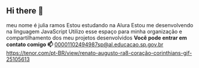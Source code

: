 ## Hi there 👋
meu nome é julia ramos 
Estou estudando na Alura
Estou me desenvolvendo na linguagem JavaScript
Utilizo esse espaço para minha organização e compartilhamento dos meu projetos desenvolvidos
**Você pode entrar em contato comigo 📫**
00001102494987sp@al.educacao.sp.gov.br
https://tenor.com/pt-BR/view/renato-augusto-ra8-coração-corinthians-gif-25105613
